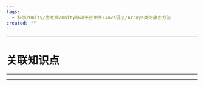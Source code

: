 ```yaml
---
tags:
  - 科学/Unity/唐老狮/Unity移动平台相关/Java语法/Arrays类的静态方法
created: ""
---
```


---
# 关联知识点



---




---